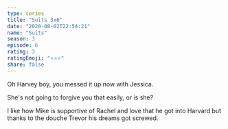 ```yaml
--- 
type: series 
title: "Suits 3x6" 
date: "2020-08-02T22:54:21" 
name: "Suits" 
season: 3 
episode: 6 
rating: 3 
ratingEmoji: "⭐️⭐️⭐️" 
share: false 
---
```


Oh Harvey boy, you messed it up now with Jessica.

She's not going to forgive you that easily, or is she?

I like how Mike is supportive of Rachel and love that he got into Harvard but thanks to the douche Trevor his dreams got screwed.
